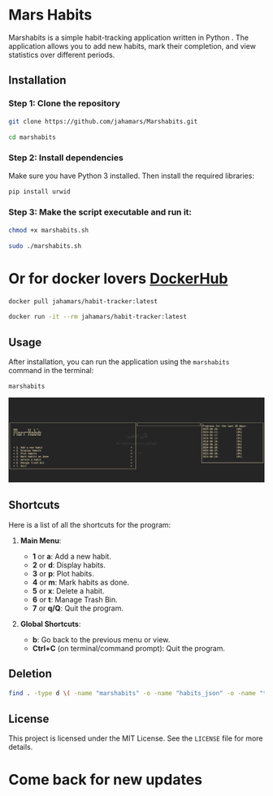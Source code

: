 # Mars Habits

Marshabits is a simple habit-tracking application written in Python . The application allows you to add new habits, mark their completion, and view statistics over different periods.

## Installation

### Step 1: Clone the repository

```bash
git clone https://github.com/jahamars/Marshabits.git
```
```bash
cd marshabits
```

### Step 2: Install dependencies

Make sure you have Python 3 installed. Then install the required libraries:

```bash
pip install urwid
```

### Step 3: Make the script executable and run it:

```bash
chmod +x marshabits.sh
```
```bash
sudo ./marshabits.sh
```

# Or for docker lovers  [DockerHub](https://hub.docker.com/r/jahamars/habit-tracker)

```bash
docker pull jahamars/habit-tracker:latest
```

```bash
docker run -it --rm jahamars/habit-tracker:latest
```

## Usage

After installation, you can run the application using the `marshabits` command in the terminal:

```bash
marshabits
```
![marshabits](https://github.com/Jahamars/marshabits/blob/main/marshabits.png?raw=true)

## Shortcuts
Here is a list of all the shortcuts for the program:

1. **Main Menu**:
   - **1** or **a**: Add a new habit.
   - **2** or **d**: Display habits.
   - **3** or **p**: Plot habits.
   - **4** or **m**: Mark habits as done.
   - **5** or **x**: Delete a habit.
   - **6** or **t**: Manage Trash Bin.
   - **7** or **q/Q**: Quit the program.

2. **Global Shortcuts**:
   - **b**: Go back to the previous menu or view.
   - **Ctrl+C** (on terminal/command prompt): Quit the program.

## Deletion

```bash
find . -type d \( -name "marshabits" -o -name "habits_json" -o -name "trash_bin" \) -exec rm -r {} +
```

## License

This project is licensed under the MIT License. See the `LICENSE` file for more details.

# Come back for new updates

